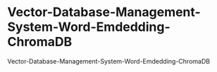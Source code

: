 # Vector-Database-Management-System-Word-Emdedding-ChromaDB
Vector-Database-Management-System-Word-Emdedding-ChromaDB
